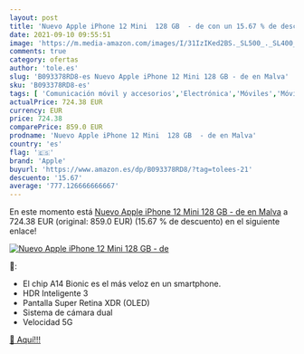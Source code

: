 ```yaml
---
layout: post
title: 'Nuevo Apple iPhone 12 Mini  128 GB  - de con un 15.67 % de descuento'
date: 2021-09-10 09:55:51
image: 'https://m.media-amazon.com/images/I/31IzIKed2BS._SL500_._SL400_.jpg'
comments: true
category: ofertas
author: 'tole.es'
slug: 'B093378RD8-es Nuevo Apple iPhone 12 Mini 128 GB - de en Malva'
sku: 'B093378RD8-es'
tags: [ 'Comunicación móvil y accesorios','Electrónica','Móviles','Móviles y smartphones libres','apple','iphone', ]
actualPrice: 724.38 EUR
currency: EUR
price: 724.38
comparePrice: 859.0 EUR
prodname: 'Nuevo Apple iPhone 12 Mini  128 GB  - de en Malva'
country: 'es'
flag: '🇪🇸'
brand: 'Apple'
buyurl: 'https://www.amazon.es/dp/B093378RD8/?tag=tolees-21'
descuento: '15.67'
average: '777.126666666667'
---
```


En este momento está [Nuevo Apple iPhone 12 Mini  128 GB  - de en Malva](https://www.amazon.es/dp/B093378RD8/?tag=tolees-21) a 724.38 EUR (original: 859.0 EUR) (15.67 %  de descuento) en el siguiente enlace!

[![Nuevo Apple iPhone 12 Mini  128 GB  - de](https://m.media-amazon.com/images/I/31IzIKed2BS._SL500_._SL400_.jpg)](https://www.amazon.es/dp/B093378RD8/?tag=tolees-21)

🔎:

- El chip A14 Bionic es el más veloz en un smartphone.
- HDR Inteligente 3
- Pantalla Super Retina XDR (OLED)
- Sistema de cámara dual
- Velocidad 5G

[🛒 Aquí!!!](https://www.amazon.es/dp/B093378RD8/?tag=tolees-21)
